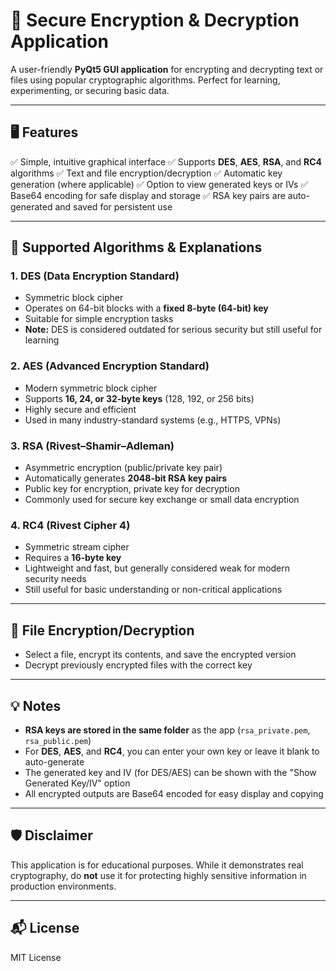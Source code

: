# 🔐 Secure Encryption & Decryption Application

A user-friendly **PyQt5 GUI application** for encrypting and decrypting text or files using popular cryptographic algorithms. Perfect for learning, experimenting, or securing basic data.

---

## 🖥️ Features

✅ Simple, intuitive graphical interface
✅ Supports **DES**, **AES**, **RSA**, and **RC4** algorithms
✅ Text and file encryption/decryption
✅ Automatic key generation (where applicable)
✅ Option to view generated keys or IVs
✅ Base64 encoding for safe display and storage
✅ RSA key pairs are auto-generated and saved for persistent use

---


## 🔑 Supported Algorithms & Explanations

### 1. **DES (Data Encryption Standard)**

* Symmetric block cipher
* Operates on 64-bit blocks with a **fixed 8-byte (64-bit) key**
* Suitable for simple encryption tasks
* **Note:** DES is considered outdated for serious security but still useful for learning

### 2. **AES (Advanced Encryption Standard)**

* Modern symmetric block cipher
* Supports **16, 24, or 32-byte keys** (128, 192, or 256 bits)
* Highly secure and efficient
* Used in many industry-standard systems (e.g., HTTPS, VPNs)

### 3. **RSA (Rivest–Shamir–Adleman)**

* Asymmetric encryption (public/private key pair)
* Automatically generates **2048-bit RSA key pairs**
* Public key for encryption, private key for decryption
* Commonly used for secure key exchange or small data encryption

### 4. **RC4 (Rivest Cipher 4)**

* Symmetric stream cipher
* Requires a **16-byte key**
* Lightweight and fast, but generally considered weak for modern security needs
* Still useful for basic understanding or non-critical applications

---

## 📂 File Encryption/Decryption

* Select a file, encrypt its contents, and save the encrypted version
* Decrypt previously encrypted files with the correct key

---

## 💡 Notes

* **RSA keys are stored in the same folder** as the app (`rsa_private.pem`, `rsa_public.pem`)
* For **DES**, **AES**, and **RC4**, you can enter your own key or leave it blank to auto-generate
* The generated key and IV (for DES/AES) can be shown with the "Show Generated Key/IV" option
* All encrypted outputs are Base64 encoded for easy display and copying

---

## 🛡️ Disclaimer

This application is for educational purposes. While it demonstrates real cryptography, do **not** use it for protecting highly sensitive information in production environments.

---

## 📬 License

MIT License
